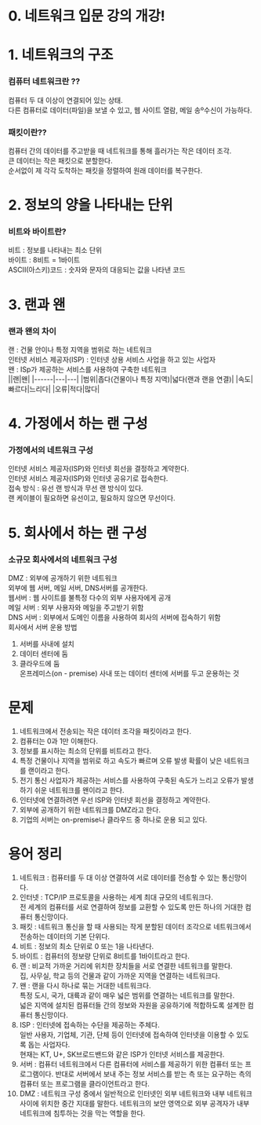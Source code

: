# 0. 네트워크 입문 강의 개강!
# 1. 네트워크의 구조
### 컴퓨터 네트워크란 ?? 
컴퓨터 두 대 이상이 연결되어 있는 상태.  
다른 컴퓨터로 데이터(파일)을 보낼 수 있고, 웹 사이트 열람, 메일 송º수신이 가능하다.

### 패킷이란??
컴퓨터 간의 데이터를 주고받을 때 네트워크를 통해 흘러가는 작은 데이터 조각.  
큰 데이터는 작은 패킷으로 분할한다.  
순서없이 제 각각 도착하는 패킷을 정렬하여 원래 데이터를 복구한다.

# 2. 정보의 양을 나타내는 단위
### 비트와 바이트란?
비트 : 정보를 나타내는 최소 단위  
바이트 : 8비트 = 1바이트  
ASCII(아스키)코드 : 숫자와 문자의 대응되는 값을 나타낸 코드

# 3. 랜과 왠
### 랜과 왠의 차이
랜 : 건물 안이나 특정 지역을 범위로 하는 네트워크  
인터넷 서비스 제공자(ISP) : 인터넷 상용 서비스 사업을 하고 있는 사업자  
왠 : ISp가 제공하는 서비스를 사용하여 구축한 네트워크  
||랜|왠|
|------|---|---|
|범위|좁다(건물이나 특정 지역)|넓다(랜과 랜을 연결)|
|속도|빠르다|느리다|
|오류|적다|많다|

# 4. 가정에서 하는 랜 구성
### 가정에서의 네트워크 구성
인터넷 서비스 제공자(ISP)와 인터넷 회선을 결정하고 계약한다.  
인터넷 서비스 제공자(ISP)와 인터넷 공유기로 접속한다.  
접속 방식 : 유선 랜 방식과 무선 랜 방식이 있다.  
랜 케이블이 필요하면 유선이고, 필요하지 않으면 무선이다.  

# 5. 회사에서 하는 랜 구성
### 소규모 회사에서의 네트워크 구성
DMZ : 외부에 공개하기 위한 네트워크  
외부에 웹 서버, 메일 서버, DNS서버를 공개한다.  
웹서버 : 웹 사이트를 불특정 다수의 외부 사용자에게 공개  
메일 서버 : 외부 사용자와 메일을 주고받기 위함  
DNS 서버 : 외부에서 도메인 이름을 사용하여 회사의 서버에 접속하기 위함  
회사에서 서버 운용 방법  
1. 서버를 사내에 설치  
2. 데이터 센터에 둠  
3. 클라우드에 둠  
온프레미스(on - premise) 사내 또는 데이터 센터에 서버를 두고 운용하는 것  

# 문제
1. 네트워크에서 전송되는 작은 데이터 조각을 패킷이라고 한다.  
2. 컴퓨터는 0과 1만 이해한다.  
3. 정보를 표시하는 최소의 단위를 비트라고 한다.  
4. 특정 건물이나 지역을 범위로 하고 속도가 빠르며 오류 발생 확률이 낮은 네트워크를 랜이라고 한다.  
5. 전기 통신 사업자가 제공하는 서비스를 사용하여 구축된 속도가 느리고 오류가 발생하기 쉬운 네트워크를 왠이라고 한다.  
6. 인터넷에 연결하려면 우선 ISP와 인터넷 회선을 결정하고 계약한다.  
7. 외부에 공개하기 위한 네트워크를 DMZ라고 한다.  
8. 기업의 서버는 on-premise나 클라우드 중 하나로 운용 되고 있다.  

# 용어 정리
1. 네트워크 : 컴퓨터를 두 대 이상 연결하여 서로 데이터를 전송할 수 있는 통신망이다.  
2. 인터넷 : TCP/IP 프로토콜을 사용하는 세계 최대 규모의 네트워크다.  
            전 세계의 컴퓨터를 서로 연결하여 정보를 교환할 수 있도록 만든 하나의 거대한 컴퓨터 통신망이다.
3. 패킷 : 네트워크 통신을 할 때 사용되는 작게 분할된 데이터 조각으로 네트워크에서 전송하는 데이터의 기본 단위다.
4. 비트 : 정보의 최소 단위로 0 또는 1을 나타낸다.
5. 바이트 : 컴퓨터의 정보량 단위로 8비트를 1바이트라고 한다.
6. 랜 : 비교적 가까운 거리에 위치한 장치들을 서로 연결한 네트워크를 말한다.  
        집, 사무실, 학교 등의 건물과 같이 가까운 지역을 연결하는 네트워크다.  
7. 왠 : 랜을 다시 하나로 묶는 거대한 네트워크다.  
        특정 도시, 국가, 대륙과 같이 매우 넓은 범위를 연결하는 네트워크를 말한다.  
        넓은 지역에 설치된 컴퓨터들 간의 정보와 자원을 공유하기에 적합하도록 설계한 컴퓨터 통신망이다.  
8. ISP : 인터넷에 접속하는 수단을 제공하는 주체다.  
         일반 사용자, 기업체, 기관, 단체 등이 인터넷에 접속하여 인터넷을 이용할 수 있도록 돕는 사업자다.  
         현재는 KT, U+, SK브로드밴드와 같은 ISP가 인터넷 서비스를 제공한다.
9. 서버 : 컴퓨터 네트워크에서 다른 컴퓨터에 서비스를 제공하기 위한 컴퓨터 또는 프로그램이다.
          반대로 서버에서 보내 주는 정보 서비스를 받는 측 또는 요구하는 측의 컴퓨터 또는 프로그램을 클라이언트라고 한다.
10. DMZ : 네트워크 구성 중에서 일반적으로 인터넷인 외부 네트워크와 내부 네트워크 사이에 위치한 중간 지대를 말한다.
          네트워크의 보안 영역으로 외부 공격자가 내부 네트워크에 침투하는 것을 막는 역할을 한다.
